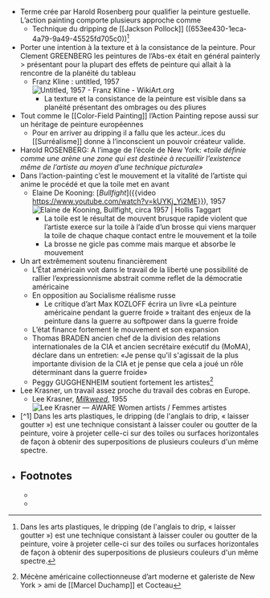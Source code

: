 - Terme crée par Harold Rosenberg pour qualifier la peinture gestuelle. L’action painting comporte plusieurs approche comme
	- Technique du dripping de [[Jackson Pollock]] ((653ee430-1eca-4a79-9a49-45525fd705c0))[^2]
- Porter une intention à la texture et à la consistance de la peinture. Pour Clement GREENBERG les peintures de l’Abs-ex était en général painterly > présentant pour la plupart des effets de peinture qui allait à la rencontre de la planéité du tableau
	- Franz Kline : untitled, 1957 ![Untitled, 1957 - Franz Kline - WikiArt.org](https://uploads7.wikiart.org/images/franz-kline/untitled-1957-1.jpg!Large.jpg)
		- La texture et la consistance de la peinture est visible dans sa planéité présentant des ombrages ou des pliures
- Tout comme le [[Color-Field Painting]] l’Action Painting repose aussi sur un héritage de peinture européennes
	- Pour en arriver au dripping il a fallu que les acteur..ices du [[Surréalisme]] donne à l’inconscient un pouvoir créateur valide.
- Harold ROSENBERG:  A l’image de l’école de New York: 
                    *«toile définie comme une arène une zone qui est destinée à recueillir l’existence même de l’artiste au moyen d’une technique picturale»*
- Dans l’action-painting c’est le mouvement et la vitalité de l’artiste qui anime le procédé et que la toile met en avant
	- Elaine De Kooning: [*Bullfight*]({{video https://www.youtube.com/watch?v=kUYKj_Yi2ME}}), 1957 ![Elaine de Kooning, Bullfight, circa 1957 | Hollis Taggart](https://artlogic-res.cloudinary.com/w_1680,h_1680,c_limit,f_auto,fl_lossy,q_auto/artlogicstorage/htg1979/images/view/69ee9d2bf3d7866424e967d0b1009257j/hollistaggart-elaine-de-kooning-bullfight-circa-1957.jpg)
		- La toile est le résultat de mouvent brusque rapide violent que l’artiste exerce sur la toile à l’aide d’un brosse qui viens marquer la toile de chaque chaque contact entre le mouvement et la toile
		- La brosse ne gicle pas comme mais marque et absorbe le mouvement
- Un art extrêmement soutenu financièrement
	- L’État américain voit dans le travail de la liberté une possibilité de rallier l’expressionnisme abstrait comme reflet de la démocratie américaine
	- En opposition au Socialisme réalisme russe
		- Le critique d’art Max KOZLOFF écrira un livre «La peinture américaine pendant la guerre froide » traitant des enjeux de la peinture dans la guerre au softpower dans la guerre froide
	- L’état finance fortement le mouvement et son expansion
	- Thomas BRADEN ancien chef de la division des relations internationales de la CIA et ancien secrétaire exécutif du (MoMA), déclare dans un entretien: «Je pense qu'il s'agissait de la plus importante division de la CIA et je pense que cela a joué un rôle déterminant dans la guerre froide»
	- Peggy GUGGHENHEIM soutient fortement les artistes[^3]
- Lee Krasner, un travail assez proche du travail des cobras en Europe.
	- Lee Krasner, [*Milkweed*](https://www.artsy.net/artwork/lee-krasner-milkweed), 1955 ![Lee Krasner — AWARE Women artists / Femmes artistes](https://awarewomenartists.com/wp-content/uploads/2018/04/lee-krasner_milkweed_1955_aware_women-artists_artistes-femmes-1049x1500.jpg)
- [^1] Dans les arts plastiques, le dripping (de l'anglais to drip, « laisser goutter ») est une technique consistant à laisser couler ou goutter de la peinture, voire à projeter celle-ci sur des toiles ou surfaces horizontales de façon à obtenir des superpositions de plusieurs couleurs d'un même spectre.
- ## Footnotes
	- [^2]: Dans les arts plastiques, le dripping (de l'anglais to drip, «
	  laisser goutter ») est une technique consistant à laisser couler ou
	  goutter de la peinture, voire à projeter celle-ci sur des toiles ou
	  surfaces horizontales de façon à obtenir des superpositions de
	  plusieurs couleurs d'un même spectre.
	- [^3]:Mécène américaine collectionneuse d’art moderne et galeriste de
	  New York > ami de [[Marcel Duchamp]] et Cocteau